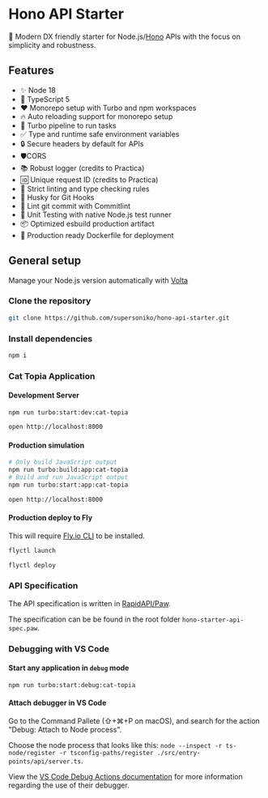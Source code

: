 # Hono API Starter

🚀 Modern DX friendly starter for Node.js/[Hono](https://github.com/honojs/hono) APIs with the focus on simplicity and robustness.

## Features

- ✨ Node 18
- 🔹 TypeScript 5
- ❤️ Monorepo setup with Turbo and npm workspaces
- 🔥 Auto reloading support for monorepo setup
- 🚀 Turbo pipeline to run tasks
- ✅ Type and runtime safe environment variables
- 🔒 Secure headers by default for APIs
- 🛡️CORS
- 📚 Robust logger (credits to Practica)
- 🆔 Unique request ID (credits to Practica)
- 🚫 Strict linting and type checking rules
- 🐶 Husky for Git Hooks
- 📔 Lint git commit with Commitlint
- 🦺 Unit Testing with native Node.js test runner
- 📦 Optimized esbuild production artifact
- 🐳 Production ready Dockerfile for deployment

## General setup

Manage your Node.js version automatically with [Volta](https://volta.sh)

### Clone the repository

```bash
git clone https://github.com/supersoniko/hono-api-starter.git
```

### Install dependencies

```bash
npm i
```

### Cat Topia Application

#### Development Server

```
npm run turbo:start:dev:cat-topia
```

```bash
open http://localhost:8000
```

#### Production simulation

```bash
# Only build JavaScript output
npm run turbo:build:app:cat-topia
# Build and run JavaScript output
npm run turbo:start:app:cat-topia
```

```bash
open http://localhost:8000
```

#### Production deploy to Fly

This will require [Fly.io CLI](https://fly.io/docs/hands-on/install-flyctl/) to be installed.

```bash
flyctl launch
```

```bash
flyctl deploy
```

### API Specification

The API specification is written in [RapidAPI/Paw](https://paw.cloud/).

The specification can be be found in the root folder `hono-starter-api-spec.paw`.

### Debugging with VS Code

#### Start any application in `debug` mode

```
npm run turbo:start:debug:cat-topia
```

#### Attach debugger in VS Code

Go to the Command Pallete (⇧+⌘+P on macOS), and search for the action "Debug: Attach to Node process".

Choose the node process that looks like this: `node --inspect -r ts-node/register -r tsconfig-paths/register ./src/entry-points/api/server.ts`.

View the [VS Code Debug Actions documentation](https://code.visualstudio.com/Docs/editor/debugging#_debug-actions) for more information regarding the use of their debugger.
